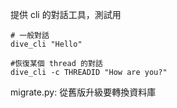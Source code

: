 提供 cli 的對話工具，測試用

```system
# 一般對話
dive_cli "Hello"

#恢復某個 thread 的對話
dive_cli -c THREADID "How are you?"
```

migrate.py:
從舊版升級要轉換資料庫
